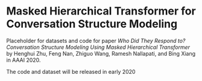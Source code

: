 # Masked Hierarchical Transformer for Conversation Structure Modeling

Placeholder for datasets and code for paper *Who Did They Respond to? Conversation Structure Modeling Using Masked Hierarchical Transformer* by Henghui Zhu, Feng Nan, Zhiguo Wang, Ramesh Nallapati, and Bing Xiang in AAAI 2020.

The code and dataset will be released in early 2020
